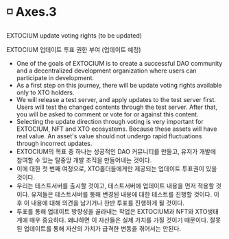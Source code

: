 # ◽ Axes.3

EXTOCIUM update voting rights (to be updated)

EXTOCIUM 업데이트 투표 권한 부여 (업데이트 예정)

* One of the goals of EXTOCIUM is to create a successful DAO community and a decentralized development organization where users can participate in development.&#x20;
* As a first step on this journey, there will be update voting rights available only to XTO holders.&#x20;
* We will release a test server, and apply updates to the test server first. Users will test the changed contents through the test server. After that, you will be asked to comment or vote for or against this content.&#x20;
* Selecting the update direction through voting is very important for EXTOCIUM, NFT and XTO ecosystems. Because these assets will have real value. An asset's value should not undergo rapid fluctuations through incorrect updates.
* EXTOCIUM의 목표 중 하나는 성공적인 DAO 커뮤니티를 만들고, 유저가 개발에 참여할 수 있는 탈중앙 개발 조직을 만들어내는 것이다.&#x20;
* 이에 대한 첫 번째 여정으로, XTO홀더들에게만 제공되는 업데이트 투표권이 있을 것이다.&#x20;
* 우리는 테스트서버를 출시할 것이고, 테스트서버에 업데이트 내용을 먼저 적용할 것이다. 유저들은 테스트서버를 통해 변경된 내용에 대한 테스트를 진행할 것이다. 이후 이 내용에 대해 의견을 남기거나 찬반 투표를 진행하게 될 것이다.&#x20;
* 투표를 통해 업데이트 방향성을 골라내는 작업은 EXTOCIUM과 NFT와 XTO생태계에 매우 중요하다. 왜냐하면 이 자산들은 실제 가치를 가질 것이기 때문이다. 잘못된 업데이트를 통해 자산의 가치가 급격한 변동을 겪어서는 안된다.

